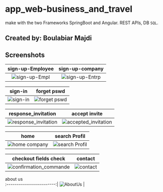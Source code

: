 # app_web-business_and_travel
make with the two Frameworks SpringBoot and Angular.
REST APIs, DB `SQL`.

## Created by: Boulabiar Majdi

## Screenshots

sign-up-Employee               |  sign-up-company              
:-------------------------:|:-------------------------:|
![sign-up-Empl](https://user-images.githubusercontent.com/50002456/228180751-6f19ee8b-02a3-497e-840e-d46ba2049b77.jpg?raw=true)|![sign-up-Entrp](https://user-images.githubusercontent.com/50002456/228180913-a1d4dcfd-07b7-4623-a64a-922ef43b9015.jpg)


sign-in               |  forget pswd              
:-------------------------:|:-------------------------:|
![sign-in](https://user-images.githubusercontent.com/50002456/228181994-e459a84c-f5f6-436f-8a19-4653984bc60c.jpg)|![forget pswd](https://user-images.githubusercontent.com/50002456/228182144-a26f9204-3bfd-4ed3-ab4f-20cceec2c405.jpg)


response_invitation                | accept invite       
:-------------------------:|:-------------------------:|
![response_invitation](https://user-images.githubusercontent.com/50002456/228236382-8acf5a84-89b2-4675-bca7-7d1c13ff034e.jpg)|![accepted_invitation](https://user-images.githubusercontent.com/50002456/228230997-db05cc9d-729e-44a0-ad6f-cfb946c1bcff.jpg)


home         |  search Profil              
:-------------------------:|:-------------------------:|
![home company](https://user-images.githubusercontent.com/50002456/228236785-50ba2cf4-d4c8-4ccc-833b-f8adb35b29f0.jpg)|![search Profil](https://user-images.githubusercontent.com/50002456/228236920-8be24f24-9f22-49a3-bf8b-ed3480d54f2e.jpg)


checkout fields check         |  contact         
:-------------------------:|:-------------------------:|
![confirmation_commande](https://user-images.githubusercontent.com/50002456/227746586-b4f39e26-eaea-4c45-be0d-6d7eaa03f797.jpg)|![contact](https://user-images.githubusercontent.com/50002456/147712632-2529c519-a923-4693-b27a-1cd3561c509e.png)

about us            
:-------------------------:|
![AboutUs](https://user-images.githubusercontent.com/50002456/227746473-d3e04044-f3ff-40eb-93d4-087cb068aa19.jpg)
|


